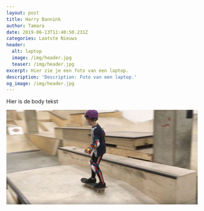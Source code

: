 ```yaml
---
layout: post
title: Harry Bannink
author: Tamara
date: 2019-06-13T11:40:50.231Z
categories: Laatste Nieuws
header:
  alt: laptop
  image: /img/header.jpg
  teaser: /img/header.jpg
excerpt: Hier zie je een foto van een laptop.
description: 'Description: Foto van een laptop.'
og_image: /img/header.jpg
---
```

Hier is de body tekst

![](/img/skateboarden.jpg "Skateboarden")
